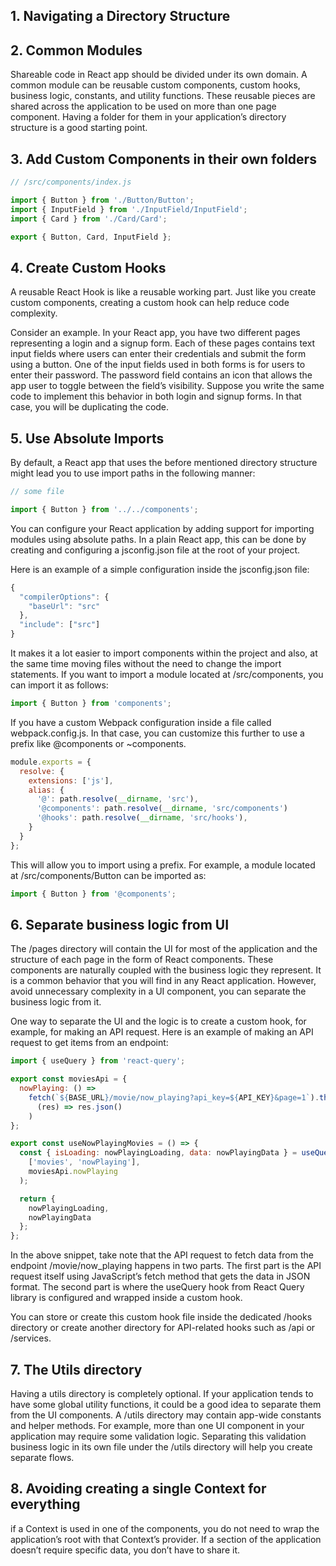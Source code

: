 ## 1. Navigating a Directory Structure

## 2. Common Modules

Shareable code in React app should be divided under its own domain. A common module can be reusable custom components, custom hooks, business logic, constants, and utility functions. These reusable pieces are shared across the application to be used on more than one page component. Having a folder for them in your application’s directory structure is a good starting point.

## 3. Add Custom Components in their own folders

```jsx
// /src/components/index.js

import { Button } from './Button/Button';
import { InputField } from './InputField/InputField';
import { Card } from './Card/Card';

export { Button, Card, InputField };
```

## 4. Create Custom Hooks

A reusable React Hook is like a reusable working part. Just like you create custom components, creating a custom hook can help reduce code complexity.

Consider an example. In your React app, you have two different pages representing a login and a signup form. Each of these pages contains text input fields where users can enter their credentials and submit the form using a button. One of the input fields used in both forms is for users to enter their password. The password field contains an icon that allows the app user to toggle between the field’s visibility. Suppose you write the same code to implement this behavior in both login and signup forms. In that case, you will be duplicating the code.

## 5. Use Absolute Imports

By default, a React app that uses the before mentioned directory structure might lead you to use import paths in the following manner:

```jsx
// some file

import { Button } from '../../components';
```

You can configure your React application by adding support for importing modules using absolute paths. In a plain React app, this can be done by creating and configuring a jsconfig.json file at the root of your project.

Here is an example of a simple configuration inside the jsconfig.json file:

```jsx
{
  "compilerOptions": {
    "baseUrl": "src"
  },
  "include": ["src"]
}
```

It makes it a lot easier to import components within the project and also, at the same time moving files without the need to change the import statements. If you want to import a module located at /src/components, you can import it as follows:

```jsx
import { Button } from 'components';
```

If you have a custom Webpack configuration inside a file called webpack.config.js. In that case, you can customize this further to use a prefix like @components or ~components.

```jsx
module.exports = {
  resolve: {
    extensions: ['js'],
    alias: {
      '@': path.resolve(__dirname, 'src'),
      '@components': path.resolve(__dirname, 'src/components')
      '@hooks': path.resolve(__dirname, 'src/hooks'),
    }
  }
};
```

This will allow you to import using a prefix. For example, a module located at /src/components/Button can be imported as:

```jsx
import { Button } from '@components';
```

## 6. Separate business logic from UI

The /pages directory will contain the UI for most of the application and the structure of each page in the form of React components. These components are naturally coupled with the business logic they represent. It is a common behavior that you will find in any React application. However, avoid unnecessary complexity in a UI component, you can separate the business logic from it.

One way to separate the UI and the logic is to create a custom hook, for example, for making an API request. Here is an example of making an API request to get items from an endpoint:

```jsx
import { useQuery } from 'react-query';

export const moviesApi = {
  nowPlaying: () =>
    fetch(`${BASE_URL}/movie/now_playing?api_key=${API_KEY}&page=1`).then(
      (res) => res.json()
    )
};

export const useNowPlayingMovies = () => {
  const { isLoading: nowPlayingLoading, data: nowPlayingData } = useQuery(
    ['movies', 'nowPlaying'],
    moviesApi.nowPlaying
  );

  return {
    nowPlayingLoading,
    nowPlayingData
  };
};
```

In the above snippet, take note that the API request to fetch data from the endpoint /movie/now_playing happens in two parts. The first part is the API request itself using JavaScript’s fetch method that gets the data in JSON format. The second part is where the useQuery hook from React Query library is configured and wrapped inside a custom hook.

You can store or create this custom hook file inside the dedicated /hooks directory or create another directory for API-related hooks such as /api or /services.

## 7. The Utils directory

Having a utils directory is completely optional. If your application tends to have some global utility functions, it could be a good idea to separate them from the UI components. A /utils directory may contain app-wide constants and helper methods. For example, more than one UI component in your application may require some validation logic. Separating this validation business logic in its own file under the /utils directory will help you create separate flows.

## 8. Avoiding creating a single Context for everything

if a Context is used in one of the components, you do not need to wrap the application’s root with that Context’s provider. If a section of the application doesn’t require specific data, you don’t have to share it.
